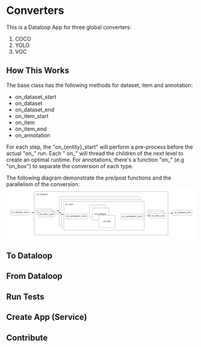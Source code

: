 # Converters

This is a Dataloop App for three global converters:

1. COCO
1. YOLO
1. VOC

## How This Works

The base class has the following methods for dataset, item and annotation:

* on_dataset_start
* on_dataset
* on_dataset_end
* on_item_start
* on_item
* on_item_end
* on_annotation

For each step, the "on_{entity}\_start" will perform a pre-process before the actual "on_<entity>" run. Each "
on_<entity>" will thread the children of the next level to create an optimal runtime. For annotations, there's a
function "on_<annotation-type>" (e.g "on_box") to separate the conversion of each type. 

The following diagram demonstrate the pre/post functions and the parallelism of the conversion:
![diagram](assets/parallel_diagram.png)

## To Dataloop

## From Dataloop

## Run Tests

## Create App (Service)

## Contribute 


